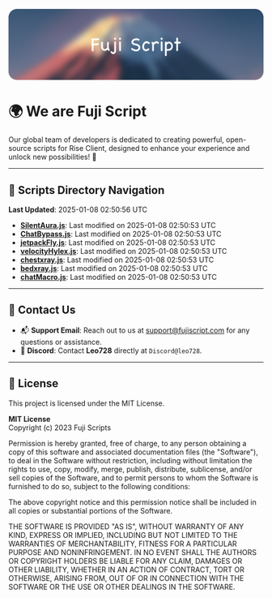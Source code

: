 ![Banner](.github/b.webp)

# 🌍 **We are Fuji Script**

Our global team of developers is dedicated to creating powerful, open-source scripts for Rise Client, designed to enhance your experience and unlock new possibilities! 🌟

---
<!-- SCRIPTS_NAVIGATION_START -->
## 📂 **Scripts Directory Navigation**

**Last Updated**: 2025-01-08 02:50:56 UTC

- **[SilentAura.js](scripts/SilentAura.js)**: Last modified on 2025-01-08 02:50:53 UTC
- **[ChatBypass.js](scripts/ChatBypass.js)**: Last modified on 2025-01-08 02:50:53 UTC
- **[jetpackFly.js](scripts/jetpackFly.js)**: Last modified on 2025-01-08 02:50:53 UTC
- **[velocityHylex.js](scripts/velocityHylex.js)**: Last modified on 2025-01-08 02:50:53 UTC
- **[chestxray.js](scripts/chestxray.js)**: Last modified on 2025-01-08 02:50:53 UTC
- **[bedxray.js](scripts/bedxray.js)**: Last modified on 2025-01-08 02:50:53 UTC
- **[chatMacro.js](scripts/chatMacro.js)**: Last modified on 2025-01-08 02:50:53 UTC

<!-- SCRIPTS_NAVIGATION_END -->

---

## 💬 **Contact Us**  
- 📬 **Support Email**: Reach out to us at [support@fujiscript.com](mailto:support@fujiscript.com) for any questions or assistance.  
- 💬 **Discord**: Contact **Leo728** directly at `Discord@leo728`.

---

## 📜 **License**

This project is licensed under the MIT License.  

**MIT License**  
Copyright (c) 2023 Fuji Scripts  

Permission is hereby granted, free of charge, to any person obtaining a copy of this software and associated documentation files (the "Software"), to deal in the Software without restriction, including without limitation the rights to use, copy, modify, merge, publish, distribute, sublicense, and/or sell copies of the Software, and to permit persons to whom the Software is furnished to do so, subject to the following conditions:  

The above copyright notice and this permission notice shall be included in all copies or substantial portions of the Software.  

THE SOFTWARE IS PROVIDED "AS IS", WITHOUT WARRANTY OF ANY KIND, EXPRESS OR IMPLIED, INCLUDING BUT NOT LIMITED TO THE WARRANTIES OF MERCHANTABILITY, FITNESS FOR A PARTICULAR PURPOSE AND NONINFRINGEMENT. IN NO EVENT SHALL THE AUTHORS OR COPYRIGHT HOLDERS BE LIABLE FOR ANY CLAIM, DAMAGES OR OTHER LIABILITY, WHETHER IN AN ACTION OF CONTRACT, TORT OR OTHERWISE, ARISING FROM, OUT OF OR IN CONNECTION WITH THE SOFTWARE OR THE USE OR OTHER DEALINGS IN THE SOFTWARE.  
